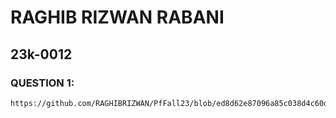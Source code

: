 # RAGHIB RIZWAN RABANI
## 23k-0012

### QUESTION 1:

````
https://github.com/RAGHIBRIZWAN/PfFall23/blob/ed8d62e87096a85c038d4c60d677d4602e93babd/labs/01/1.PNG

````
